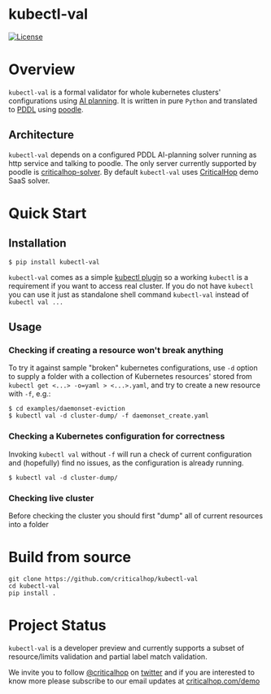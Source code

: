 # kubectl-val

[![License](https://img.shields.io/badge/License-Apache%202.0-blue.svg)](https://opensource.org/licenses/Apache-2.0)

# Overview

`kubectl-val` is a formal validator for whole kubernetes clusters' configurations using [AI planning](https://en.wikipedia.org/wiki/Automated_planning_and_scheduling). It is written in pure `Python` and translated to [PDDL](https://en.wikipedia.org/wiki/Planning_Domain_Definition_Language) using [poodle](https://github.com/criticalhop/poodle).

## Architecture

`kubectl-val` depends on a configured PDDL AI-planning solver running as http service and talking to poodle. The only server currently supported by poodle is [criticalhop-solver](https://github.com/criticalhop/criticalhop-solver). By default `kubectl-val` uses [CriticalHop](https://www.criticalhop.com/) demo SaaS solver.

# Quick Start

## Installation

    $ pip install kubectl-val

`kubectl-val` comes as a simple [kubectl plugin](https://kubernetes.io/docs/tasks/extend-kubectl/kubectl-plugins/) so a working `kubectl` is a requirement if you want to access real cluster. If you do not have `kubectl` you can use it just as standalone shell command `kubectl-val` instead of `kubectl val ...`

## Usage

### Checking if creating a resource won't break anything

To try it against sample "broken" kubernetes configurations, use `-d` option to supply a folder with a collection of Kubernetes resources' stored from `kubectl get <...> -o=yaml > <...>.yaml`, and try to create a new resource with `-f`, e.g.:

    $ cd examples/daemonset-eviction
    $ kubectl val -d cluster-dump/ -f daemonset_create.yaml
    
### Checking a Kubernetes configuration for correctness

Invoking `kubectl val` without `-f` will run a check of current configuration and (hopefully) find no issues, as the configuration is already running. 

    $ kubectl val -d cluster-dump/

### Checking live cluster

Before checking the cluster you should first "dump" all of current resources into a folder


# Build from source

```shell
git clone https://github.com/criticalhop/kubectl-val
cd kubectl-val
pip install .
```

# Project Status

`kubectl-val` is a developer preview and currently supports a subset of resource/limits validation and partial label match validation.

We invite you to follow [@criticalhop](https://twitter.com/criticalhop) on [twitter](https://twitter.com/criticalhop) and if you are interested to know more please subscribe to our email updates at [criticalhop.com/demo](https://www.criticalhop.com/demo)